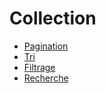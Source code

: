 # Collection

  * [Pagination](pagination.md)
  * [Tri](sorting.md)
  * [Filtrage](filtering.md)
  * [Recherche](search.md)
